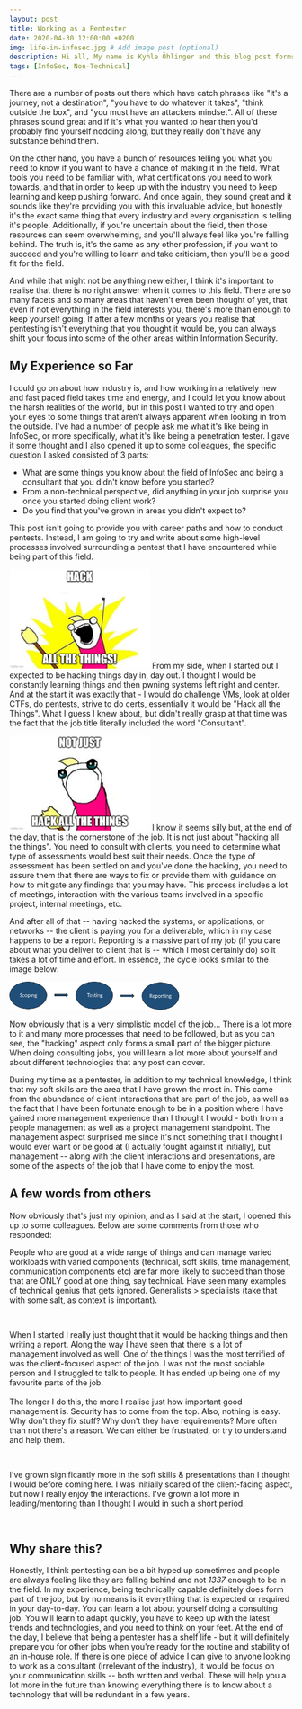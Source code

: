 ```yaml
---
layout: post
title: Working as a Pentester
date: 2020-04-30 12:00:00 +0200
img: life-in-infosec.jpg # Add image post (optional)
description: Hi all, My name is Kyhle Öhlinger and this blog post forms part of my personal blog. If you enjoy any of the posts, feel free to reach out and let me know :) 
tags: [InfoSec, Non-Technical]
---
```


There are a number of posts out there which have catch phrases like "it's a journey, not a destination", "you have to do whatever it takes", "think outside the box", and "you must have an attackers mindset". All of these phrases sound great and if it's what you wanted to hear then you'd probably find yourself nodding along, but they really don't have any substance behind them. 

On the other hand, you have a bunch of resources telling you what you need to know if you want to have a chance of making it in the field. What tools you need to be familiar with, what certifications you need to work towards, and that in order to keep up with the industry you need to keep learning and keep pushing forward. And once again, they sound great and it sounds like they're providing you with this invaluable advice, but honestly it's the exact same thing that every industry and every organisation is telling it's people. Additionally, if you're uncertain about the field, then those resources can seem overwhelming, and you'll always feel like you're falling behind. The truth is, it's the same as any other profession, if you want to succeed and you're willing to learn and take criticism, then you'll be a good fit for the field.

And while that might not be anything new either, I think it's important to realise that there is no right answer when it comes to this field. There are so many facets and so many areas that haven't even been thought of yet, that even if not everything in the field interests you, there's more than enough to keep yourself going. If after a few months or years you realise that pentesting isn't everything that you thought it would be, you can always shift your focus into some of the other areas within Information Security. 

## My Experience so Far

I could go on about how industry is, and how working in a relatively new and fast paced field takes time and energy, and I could let you know about the harsh realities of the world, but in this post I wanted to try and open your eyes to some things that aren't always apparent when looking in from the outside. I've had a number of people ask me what it's like being in InfoSec, or more specifically, what it's like being a penetration tester. I gave it some thought and I also opened it up to some colleagues, the specific question I asked consisted of 3 parts:

* What are some things you know about the field of InfoSec and being a consultant that you didn't know before you started? 
* From a non-technical perspective, did anything in your job surprise you once you started doing client work? 
* Do you find that you've grown in areas you didn't expect to?

This post isn't going to provide you with career paths and how to conduct pentests. Instead, I am going to try and write about some high-level processes involved surrounding a pentest that I have encountered while being part of this field.

<p class="imgLeft">
<img src="/assets/img/Hack-the-things.jpg" width="250" />
From my side, when I started out I expected to be hacking things day in, day out. I thought I would be constantly learning things and then pwning systems left right and center. And at the start it was exactly that - I would do challenge VMs, look at older CTFs, do pentests, strive to do certs, essentially it would be "Hack all the Things". What I guess I knew about, but didn't really grasp at that time was the fact that the job title literally included the word "Consultant". 
</p>

<p class="imgRight">
<img src="/assets/img/No-just-hack.jpg" width="250">
I know it seems silly but, at the end of the day, that is the cornerstone of the job. It is not just about "hacking all the things". You need to consult with clients, you need to determine what type of assessments would best suit their needs. Once the type of assessment has been settled on and you've done the hacking, you need to assure them that there are ways to fix or provide them with guidance on how to mitigate any findings that you may have. This process includes a lot of meetings, interaction with the various teams involved in a specific project, internal meetings, etc.
</p>

And after all of that -- having hacked the systems, or applications, or networks -- the client is paying you for a deliverable, which in my case happens to be a report. Reporting is a massive part of my job (if you care about what you deliver to client that is -- which I most certainly do) so it takes a lot of time and effort. In essence, the cycle looks similar to the image below:

<p class="imgMiddle">
<img src="/assets/img/Pentesting.png" style="width:60%" />
</p>

Now obviously that is a very simplistic model of the job... There is a lot more to it and many more processes that need to be followed, but as you can see, the "hacking" aspect only forms a small part of the bigger picture. When doing consulting jobs, you will learn a lot more about yourself and about different technologies that any post can cover.

During my time as a pentester, in addition to my technical knowledge, I think that my soft skills are the area that I have grown the most in. This came from the abundance of client interactions that are part of the job, as well as the fact that I have been fortunate enough to be in a position where I have gained more management experience than I thought I would - both from a people management as well as a project management standpoint. The management aspect surprised me since it's not something that I thought I would ever want or be good at (I actually fought against it initially), but management -- along with the client interactions and presentations, are some of the aspects of the job that I have come to enjoy the most.

## A few words from others

Now obviously that's just my opinion, and as I said at the start, I opened this up to some colleagues. Below are some comments from those who responded:

<div class="circular">
People who are good at a wide range of things and can manage varied workloads with varied components (technical, soft skills, time management, communication components etc) are far more likely to succeed than those that are ONLY good at one thing, say technical. Have seen many examples of technical genius that gets ignored. Generalists > specialists (take that with some salt, as context is important).
  <div class="circular1"></div>
  <div class="circular2"></div>
</div>

&nbsp;&nbsp;

<div class="circular">
When I started I really just thought that it would be hacking things and then writing a report. Along the way I have seen that there is a lot of management involved as well. One of the things I was the most terrified of was the client-focused aspect of the job. I was not the most sociable person and I struggled to talk to people. It has ended up being one of my favourite parts of the job.
  <div class="circular3"></div>
  <div class="circular4"></div>
</div>
&nbsp;&nbsp;
<div class="circular">
The longer I do this, the more I realise just how important good management is. Security has to come from the top. Also, nothing is easy. Why don't they fix stuff? Why don't they have requirements? More often than not there's a reason. We can either be frustrated, or try to understand and help them.
  <div class="circular1"></div>
  <div class="circular2"></div>
</div>

&nbsp;&nbsp;
<div class="circular">
I've grown significantly more in the soft skills & presentations than I thought I would before coming here. I was initially scared of the client-facing aspect, but now I really enjoy the interactions. I've grown a lot more in leading/mentoring than I thought I would in such a short period.
  <div class="circular3"></div>
  <div class="circular4"></div>
</div>

&nbsp;&nbsp;

## Why share this?

Honestly, I think pentesting can be a bit hyped up sometimes and people are always feeling like they are falling behind and not _1337_ enough to be in the field. In my experience, being technically capable definitely does form part of the job, but by no means is it everything that is expected or required in your day-to-day. You can learn a lot about yourself doing a consulting job. You will learn to adapt quickly, you have to keep up with the latest trends and technologies, and you need to think on your feet. At the end of the day, I believe that being a pentester has a shelf life - but it will definitely prepare you for other jobs when you're ready for the routine and stability of an in-house role. If there is one piece of advice I can give to anyone looking to work as a consultant (irrelevant of the industry), it would be focus on your communication skills -- both written and verbal. These will help you a lot more in the future than knowing everything there is to know about a technology that will be redundant in a few years.
